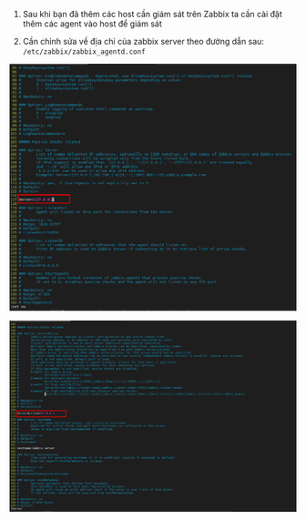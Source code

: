 1. Sau khi bạn đã thêm các host cần giám sát trên Zabbix ta cần cài đặt thêm các agent vào host để giám sát

2. Cần chỉnh sửa về địa chỉ của zabbix server theo đường dẫn sau:
`/etc/zabbix/zabbix_agentd.conf`

![alt text](/Zabbix/images/image-15.png)

![alt text](/Zabbix/images/image-14.png)

